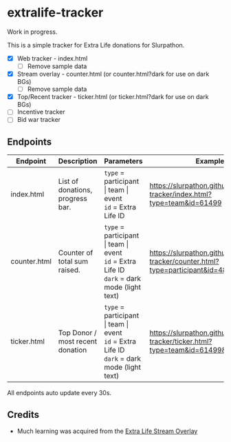# extralife-tracker

Work in progress.

This is a simple tracker for Extra Life donations for Slurpathon.

- [x] Web tracker - index.html
    - [ ] Remove sample data
- [x] Stream overlay - counter.html  (or counter.html?dark for use on dark BGs)
    - [ ] Remove sample data
- [x] Top/Recent tracker - ticker.html  (or ticker.html?dark for use on dark BGs)
- [ ] Incentive tracker
- [ ] Bid war tracker

## Endpoints

| Endpoint     | Description                      | Parameters                                                                           | Example                                      |
|--------------|----------------------------------|--------------------------------------------------------------------------------------|----------------------------------------------|
| index.html   | List of donations, progress bar. | `type` = participant \| team \| event<br />`id` = Extra Life ID            | https://slurpathon.github.io/extralife-tracker/index.html?type=team&id=61499                |
| counter.html | Counter of total sum raised.     | `type` = participant \| team \| event<br />`id` = Extra Life ID<br />`dark` = dark mode (light text) | https://slurpathon.github.io/extralife-tracker/counter.html?type=participant&id=485795&dark |
| ticker.html  | Top Donor / most recent donation | `type` = participant \| team \| event<br />`id` = Extra Life ID<br />`dark` = dark mode (light text) | https://slurpathon.github.io/extralife-tracker/ticker.html?type=team&id=61499&dark          |

All endpoints auto update every 30s.

## Credits

* Much learning was acquired from the [Extra Life Stream Overlay](https://www.extra-life.org/index.cfm?fuseaction=donorDrive.streamingOverlay&eventID=547&participantID=485795)